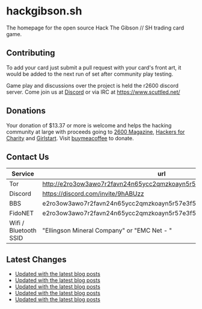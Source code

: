 # hackgibson.sh
The homepage for the open source Hack The Gibson // SH trading card game.


## Contributing

To add your card just submit a pull request with your card's front art, it would be added to the next run of set after community play testing.

Game play and discussions over the project is held the r2600 discord server. Come join us at [Discord](https://discord.com/invite/9hABUzz) or via IRC at https://www.scuttled.net/


## Donations

Your donation of $13.37 or more is welcome and helps the hacking community at large with proceeds going to [2600 Magazine](https://2600.com/), [Hackers for Charity](https://hackersforcharity.org) and [Girlstart](https://girlstart.org).  Visit [buymeacoffee](https://www.buymeacoffee.com/hackgibson.sh) to donate.


## Contact Us

Service | url
-|-
Tor | http://e2ro3ow3awo7r2favn24n65ycc2qmzkoayn5r57e3f56nvjwdcgg32ad.onion
Discord | https://discord.com/invite/9hABUzz
BBS | e2ro3ow3awo7r2favn24n65ycc2qmzkoayn5r57e3f56nvjwdcgg32ad.onion:23
FidoNET | e2ro3ow3awo7r2favn24n65ycc2qmzkoayn5r57e3f56nvjwdcgg32ad.onion:24554
Wifi / Bluetooth SSID | "Ellingson Mineral Company" or "EMC Net - <fidonet address>"

## Latest Changes
<!-- BLOG-POST-LIST:START -->
- [Updated with the latest blog posts](https://github.com/DFW2600/hackgibson.sh/commit/6cf68b7207b625a65bbff2ceba4eeee0ca6d254e)
- [Updated with the latest blog posts](https://github.com/DFW2600/hackgibson.sh/commit/ec6b267cd8af33a464f0bc14b31d54ca9e1259ad)
- [Updated with the latest blog posts](https://github.com/DFW2600/hackgibson.sh/commit/ba3fa774e3e2089a9d65666e1a7510af8e5cc634)
- [Updated with the latest blog posts](https://github.com/DFW2600/hackgibson.sh/commit/c4b907b6318c7f22b22a6832aa3006108ff1fbfb)
- [Updated with the latest blog posts](https://github.com/DFW2600/hackgibson.sh/commit/61ae5974d180deee3080e69e5aca52036d63b445)
<!-- BLOG-POST-LIST:END -->
